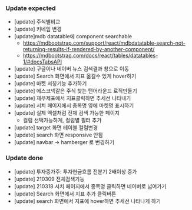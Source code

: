 ### Update expected
- [update] 주식별비교
- [update] 키네임 변경
- [update]mdb datatable에 component searchable
   - https://mdbootstrap.com/support/react/mdbdatatable-search-not-returning-results-if-rendered-by-another-component/
   - https://mdbootstrap.com/docs/react/tables/datatables-1/#docsTabsAPI
- [update] 구글이나 네이버 뉴스 검색결과 창으로 이동
- [update] Search 화면에서 지표 옮길수 있게 hover하기
- [update] 마켓 서칭기능 추가하기
- [update] 에스코넥같은 주식 찾는 턴어라운드 로직만들기
- [update] 재무제표에서 지표클릭하면 추세선 나타내기
- [update] 서치 페이지에서 종목명 옆에 마켓명 표시하기
- [update] 실제 엑셀처럼 전체 검색 가능한 페이지
   - 컬럼 선택가능하게, 컬럼별 필터 추가
- [update] target 화면 테이블 컬럼변경
- [update] search 화면 responsive 안됨
- [update] navbar -> hamberger 로 변경하기

### Update done
- [update] 투자증가주: 투자현금흐름 전분기 2배이상 증가
- [update] 210309 전체검색기능
- [update] 210318 서치 페이지에서 종목명 클릭하면 네이버로 넘어가기
- [update] Search 화면에서 지표 추가 클릭버튼
- [update] search 화면에서 지표에 hover하면 추세선 나타나게 하기